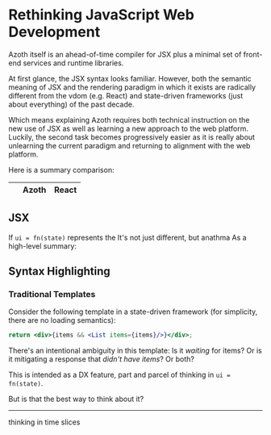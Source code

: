 # Rethinking JavaScript Web Development

Azoth itself is an ahead-of-time compiler for JSX plus a minimal set of front-end services and runtime libraries.

At first glance, the JSX syntax looks familiar. However, both the semantic meaning of JSX and the rendering paradigm in which it exists are radically different from the vdom (e.g. React) and state-driven frameworks (just about everything) of the past decade.

Which means explaining Azoth requires both technical instruction on the new use of JSX as well as learning a new approach to the web platform. Luckily, the second task becomes progressively easier as it is really about unlearning the current paradigm and returning to alignment with the web platform.

Here is a summary comparison:

&nbsp;|Azoth      |React
---|---|---


**JSX**
- 

If `ui = fn(state)` represents the 
It's not just different, but anathma
 As a high-level summary:



## Syntax Highlighting


### Traditional Templates

Consider the following template in a state-driven framework (for simplicity, there are no loading semantics):

```jsx
return <div>{items && <List items={items}/>}</div>;
```

There's an intentional ambiguity in this template: Is it _waiting_ for items? Or is it mitigating a response that _didn't have items_? Or both?

This is intended as a DX feature, part and parcel of thinking in `ui = fn(state)`.

But is that the best way to think about it?



---

thinking in time slices